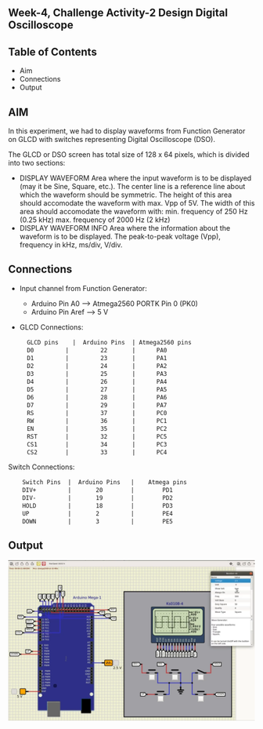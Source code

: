 
## Week-4, Challenge Activity-2 Design Digital Oscilloscope
## Table of Contents
- Aim
- Connections
- Output

## AIM
In this experiment, we had to display waveforms from Function Generator on GLCD with switches representing Digital Oscilloscope (DSO).

The GLCD or DSO screen has total size of 128 x 64 pixels, which is divided into two sections:

- DISPLAY WAVEFORM
Area where the input waveform is to be displayed (may it be Sine, Square, etc.).
The center line is a reference line about which the waveform should be symmetric.
The height of this area should accomodate the waveform with max. Vpp of 5V.
The width of this area should accomodate the waveform with:
min. frequency of 250 Hz (0.25 kHz)
max. frequency of 2000 Hz (2 kHz)
- DISPLAY WAVEFORM INFO
Area where the information about the waveform is to be displayed.
The peak-to-peak voltage (Vpp), frequency in kHz, ms/div, V/div.
## Connections

- Input channel from Function Generator:
    - Arduino Pin A0 --> Atmega2560 PORTK Pin 0 (PK0)
    - Arduino Pin Aref --> 5 V

- GLCD Connections:

        GLCD pins    |	Arduino Pins  |	Atmega2560 pins
        D0	       |         22	      |      PA0
        D1	       |         23	      |      PA1
        D2	       |         24	      |      PA2
        D3	       |         25	      |      PA3
        D4	       |         26	      |      PA4
        D5	       |         27	      |      PA5
        D6	       |         28	      |      PA6
        D7	       |         29	      |      PA7
        RS	       |         37	      |      PC0
        RW	       |         36	      |      PC1
        EN	       |         35	      |      PC2
        RST	       |         32	      |      PC5
        CS1	       |         34	      |      PC3
        CS2	       |         33	      |      PC4

Switch Connections:

        Switch Pins  |	Arduino Pins   | 	Atmega pins
        DIV+	     |       20	       |        PD1
        DIV-	     |       19	       |        PD2
        HOLD	     |       18	       |        PD3
        UP	         |       2	       |        PE4
        DOWN	     |       3	       |        PE5
## Output

![](https://github.com/TejasARathod/MOOC-e-YANTRA/blob/076a75323d59063f83865ec37055463b7371940b/Week4/Challenge%20Activity%202/Screenshot%202022-06-03%20221306.png)



